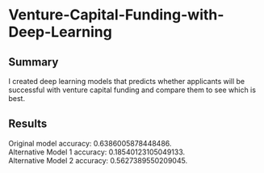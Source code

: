 # Venture-Capital-Funding-with-Deep-Learning
## Summary
I created deep learning models that predicts whether applicants will be successful with venture capital funding and compare them to see which is best.

## Results
Original model accuracy: 0.6386005878448486.<br> 
Alternative Model 1 accuracy: 0.18540123105049133.<br>
Alternative Model 2 accuracy: 0.5627389550209045.
